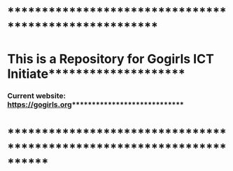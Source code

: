 # ******************************************************
# This is a Repository for Gogirls ICT Initiate********************
### Current website: https://gogirls.org****************************
# **********************************************************************